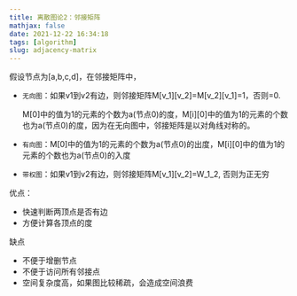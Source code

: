 ```yaml
---
title: 离散图论2：邻接矩阵
mathjax: false
date: 2021-12-22 16:34:18
tags: [algorithm]
slug: adjacency-matrix
---
```


假设节点为[a,b,c,d]，在邻接矩阵中，

- `无向图`：如果v1到v2有边，则邻接矩阵M[v_1]\[v_2]=M[v_2]\[v_1]=1，否则=0.

  M[0]中的值为1的元素的个数为a(节点0)的度，M[i]\[0]中的值为1的元素的个数也为a(节点0)的度，因为在无向图中，邻接矩阵是以对角线对称的。

- `有向图`：M[0]中的值为1的元素的个数为a(节点0)的出度，M[i]\[0]中的值为1的元素的个数也为a(节点0)的入度

- `带权图`：如果v1到v2有边，则邻接矩阵M[v_1]\[v_2]=W_1_2, 否则为正无穷



优点：

- 快速判断两顶点是否有边
- 方便计算各顶点的度

缺点

- 不便于增删节点
- 不便于访问所有邻接点
- 空间复杂度高，如果图比较稀疏，会造成空间浪费
